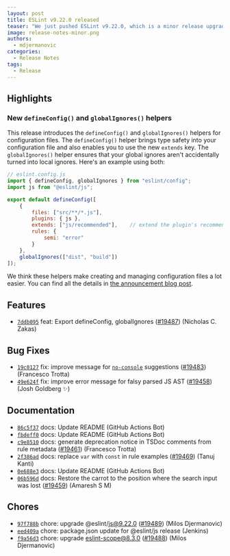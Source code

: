 ```yaml
---
layout: post
title: ESLint v9.22.0 released
teaser: "We just pushed ESLint v9.22.0, which is a minor release upgrade of ESLint. This release adds some new features and fixes several bugs found in the previous release."
image: release-notes-minor.png
authors:
  - mdjermanovic
categories:
  - Release Notes
tags:
  - Release
---
```




## Highlights

### New `defineConfig()` and `globalIgnores()` helpers

This release introduces the `defineConfig()` and `globalIgnores()` helpers for configuration files. The `defineConfig()` helper brings type safety into your configuration file and also enables you to use the new `extends` key. The `globalIgnores()` helper ensures that your global ignores aren't accidentally turned into local ignores. Here's an example using both:

```js
// eslint.config.js
import { defineConfig, globalIgnores } from "eslint/config";
import js from "@eslint/js";

export default defineConfig([
    {
        files: ["src/**/*.js"],
        plugins: { js },
        extends: ["js/recommended"],    // extend the plugin's recommended config
        rules: {
            semi: "error"
        }
    },
    globalIgnores(["dist", "build"])
]);
```

We think these helpers make creating and managing configuration files a lot easier. You can find all the details in [the announcement blog post](/blog/2025/03/flat-config-extends-define-config-global-ignores/).

## Features


* [`7ddb095`](https://github.com/eslint/eslint/commit/7ddb095419203d0efc883a6b3fdd3ac20128400a) feat: Export defineConfig, globalIgnores ([#19487](https://github.com/eslint/eslint/issues/19487)) (Nicholas C. Zakas)






## Bug Fixes


* [`19c0127`](https://github.com/eslint/eslint/commit/19c0127e79c37dba8d389733024be7326e540767) fix: improve message for [`no-console`](/docs/rules/no-console) suggestions ([#19483](https://github.com/eslint/eslint/issues/19483)) (Francesco Trotta)
* [`49e624f`](https://github.com/eslint/eslint/commit/49e624f4a02e03762232cce2047febb36b1bcf4c) fix: improve error message for falsy parsed JS AST ([#19458](https://github.com/eslint/eslint/issues/19458)) (Josh Goldberg ✨)




## Documentation


* [`86c5f37`](https://github.com/eslint/eslint/commit/86c5f37bc7300157d9f19b633197135d2a7a2645) docs: Update README (GitHub Actions Bot)
* [`fbdeff0`](https://github.com/eslint/eslint/commit/fbdeff08f3bf4edd7f686af91d9ac0ed6e295080) docs: Update README (GitHub Actions Bot)
* [`c9e8510`](https://github.com/eslint/eslint/commit/c9e85105300069f4aa60526ca2de4d67d1eebe1d) docs: generate deprecation notice in TSDoc comments from rule metadata ([#19461](https://github.com/eslint/eslint/issues/19461)) (Francesco Trotta)
* [`2f386ad`](https://github.com/eslint/eslint/commit/2f386ad203a672832c91e72c285a25bd64d48d9d) docs: replace `var` with `const` in rule examples ([#19469](https://github.com/eslint/eslint/issues/19469)) (Tanuj Kanti)
* [`0e688e3`](https://github.com/eslint/eslint/commit/0e688e3a0d53bad991d2b4ae3bda926cc29bd54b) docs: Update README (GitHub Actions Bot)
* [`06b596d`](https://github.com/eslint/eslint/commit/06b596d221a2b4af644824bd10e0194e7237b6f2) docs: Restore the carrot to the position where the search input was lost ([#19459](https://github.com/eslint/eslint/issues/19459)) (Amaresh  S M)








## Chores


* [`97f788b`](https://github.com/eslint/eslint/commit/97f788b02e5742445887b4499a6dba9abb879a79) chore: upgrade @eslint/js@9.22.0 ([#19489](https://github.com/eslint/eslint/issues/19489)) (Milos Djermanovic)
* [`eed409a`](https://github.com/eslint/eslint/commit/eed409a64bfe2ae1123086aaf1652c8124e49b7c) chore: package.json update for @eslint/js release (Jenkins)
* [`f9a56d3`](https://github.com/eslint/eslint/commit/f9a56d337881300c94093e38804ba929ee09f7e9) chore: upgrade eslint-scope@8.3.0 ([#19488](https://github.com/eslint/eslint/issues/19488)) (Milos Djermanovic)
